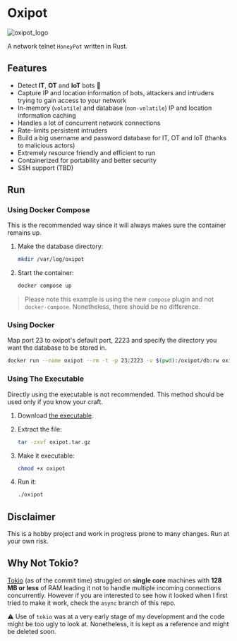 # Oxipot

![oxipot_logo](artwork/oxipot_logo_final.png)

A network telnet `HoneyPot` written in Rust.

## Features

- Detect **IT**, **OT** and **IoT** bots 🤖
- Capture IP and location information of bots, attackers and intruders trying to gain access to your network
- In-memory (`volatile`) and database (`non-volatile`) IP and location information caching
- Handles a lot of concurrent network connections
- Rate-limits persistent intruders
- Build a big username and password database for IT, OT and IoT (thanks to malicious actors)
- Extremely resource friendly and efficient to run
- Containerized for portability and better security
- SSH support (TBD)

## Run

### Using Docker Compose

This is the recommended way since it will always makes sure the container remains up.

1. Make the database directory:

   ```bash
   mkdir /var/log/oxipot
   ```

2. Start the container:

   ```bash
   docker compose up
   ```

> Please note this example is using the new `compose` plugin and not `docker-compose`. Nonetheless, there should be no difference.

### Using Docker

Map port 23 to oxipot's default port, 2223 and specify the directory you want the database to be stored in.

```bash
docker run --name oxipot --rm -t -p 23:2223 -v $(pwd):/oxipot/db:rw oxipot:latest
```

### Using The Executable

Directly using the executable is not recommended. This method should be used only if you know your craft.

1. Download [the executable](https://github.com/pouriyajamshidi/oxipot/releases/latest/download/oxipot.tar.gz).

2. Extract the file:

   ```bash
   tar -zxvf oxipot.tar.gz
   ```

3. Make it executable:

   ```bash
   chmod +x oxipot
   ```

4. Run it:

   ```bash
   ./oxipot
   ```

## Disclaimer

This is a hobby project and work in progress prone to many changes. Run at your own risk.

## Why Not Tokio?

[Tokio](https://tokio.rs) (as of the commit time) struggled on **single core** machines with **128 MB or less** of RAM leading it not to handle multiple incoming connections concurrently. However if you are interested to see how it looked when I first tried to make it work, check the `async` branch of this repo.

⚠️ Use of `tokio` was at a very early stage of my development and the code might be too ugly to look at. Nonetheless, it is kept as a reference and might be deleted soon.
